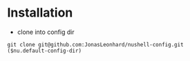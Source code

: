 # Installation

- clone into config dir
```nu
git clone git@github.com:JonasLeonhard/nushell-config.git ($nu.default-config-dir)
```
